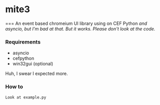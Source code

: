 # mite3
===
An event based chromeium UI library using on CEF Python
*and asyncio, but I'm bad at that. But it works. Please don't look at the code.*

### Requirements
 * asyncio
 * cefpython
 * win32gui (optional)

Huh, I swear I expected more.

### How to
	Look at example.py